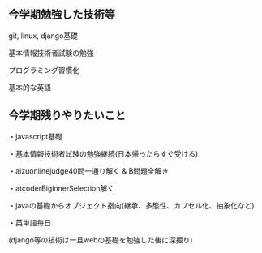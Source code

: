 ## 今学期勉強した技術等
git, linux, django基礎

基本情報技術者試験の勉強

プログラミング習慣化

基本的な英語
## 今学期残りやりたいこと
・javascript基礎

・基本情報技術者試験の勉強継続(日本帰ったらすぐ受ける)

・aizuonlinejudge40問一通り解く & B問題全解き       
                                    
・atcoderBiginnerSelection解く

・javaの基礎からオブジェクト指向(継承、多態性、カプセル化、抽象化など)

・英単語毎日

(django等の技術は一旦webの基礎を勉強した後に深掘り)
